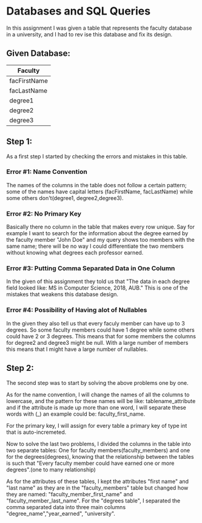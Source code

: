 # Databases and SQL Queries
In this assignment I was given a table that represents the faculty database in a university, and I had to rev ise this database and fix its design.

## Given Database:
|Faculty|
|--------|
|facFirstName|
|facLastName|
|degree1|
|degree2|
|degree3|

## Step 1:

As a first step I started by checking the errors and mistakes in this table.

### Error #1: Name Convention

The names of the columns in the table does not follow a certain pattern; some of the names have capital letters (facFirstName, facLastName) while some others don't(degree1, degree2,degree3).

### Error #2: No Primary Key

Basically there no column in the table that makes every row unique. Say for example I want to search for the information about the degree earned by the faculty member "John Doe" and my query shows too members with the same name; there will be no way I could differentiate the two members without knowing what degrees each professor earned.

### Error #3: Putting Comma Separated Data in One Column

In the given of this assignment they told us that "The data in each degree field looked like: MS in Computer Science, 2018, AUB." This is one of the mistakes that weakens this database design.

### Error #4: Possibility of Having alot of Nullables 

In the given they also tell us that every faculy member can have up to 3 degrees. So some faculty members could have 1 degree while some others could have 2 or 3 degrees. This means that for some members the columns for degree2 and degree3 might be null. With a large number of members this means that I might have a large number of nullables.

## Step 2:

The second step was to start by solving the above problems one by one.

As for the name convention, I will change the names of all the columns to lowercase, and the pattern for these names will be like: tablename_attribute and if the attribute is made up more than one word, I will separate these words with (_) an example could be: faculty_first_name.

For the primary key, I will assign for every table a primary key of type int that is auto-incremeted.

Now to solve the last two problems, I divided the columns in the table into two separate tables: One for faculty members(faculty_members) and one for the degrees(degrees), knowing that the relationship between the tables is such that "Every faculty member could have earned one or more degrees".(one to many relationship)

As for the attributes of these tables, I kept the attributes "first name" and "last name" as they are in the "faculty_members" table but changed how they are named: "faculty_member_first_name" and "faculty_member_last_name". For the "degrees table", I separated the comma separated data into three main columns "degree_name","year_earned", "university".
